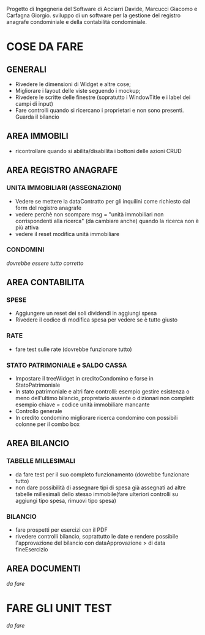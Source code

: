 Progetto di Ingegneria del Software di Acciarri Davide, Marcucci Giacomo e Carfagna Giorgio.
sviluppo di un software per la gestione del registro anagrafe condominiale e della contabilità condominiale.

# COSE DA FARE
## GENERALI
- Rivedere le dimensioni di Widget e altre cose;
- Migliorare i layout delle viste seguendo i mockup;
- Rivedere le scritte delle finestre (sopratutto i WindowTitle e i label dei campi di input)
- Fare controlli quando si ricercano i proprietari e non sono presenti. Guarda il bilancio

## AREA IMMOBILI
- ricontrollare quando si abilita/disabilita i bottoni delle azioni CRUD

## AREA REGISTRO ANAGRAFE

### UNITA IMMOBILIARI (ASSEGNAZIONI)

- Vedere se mettere la dataContratto per gli inquilini come richiesto dal form del registro anagrafe
- vedere perchè non scompare msg = "unità immobiliari non corrispondenti alla ricerca" (da cambiare anche) quando la ricerca non è più attiva
- vedere il reset modifica unità immobiliare

### CONDOMINI
*dovrebbe essere tutto corretto*

## AREA CONTABILITA

### SPESE
- Aggiungere un reset dei soli dividendi in aggiungi spesa
- Rivedere il codice di modifica spesa per vedere se è tutto giusto

### RATE
- fare test sulle rate (dovrebbe funzionare tutto)

### STATO PATRIMONIALE e SALDO CASSA

- Impostare il treeWidget in creditoCondomino e forse in StatoPatrimoniale
- In stato patrimoniale e altri fare controlli: esempio gestire esistenza o meno dell'ultimo bilancio, propretario assente o dizionari non completi: esempio chiave = codice unità immobiliare mancante
- Controllo generale
- In credito condomino migliorare ricerca condomino con possibili colonne per il combo box
## AREA BILANCIO

### TABELLE MILLESIMALI
- da fare test per il suo completo funzionamento (dovrebbe funzionare tutto)
- non dare possibilità di assegnare tipi di spesa già assegnati ad altre tabelle millesimali dello stesso immobile(fare ulteriori controlli su aggiungi tipo spesa, rimuovi tipo spesa)

### BILANCIO

- fare prospetti per esercizi con il PDF
- rivedere controlli bilancio, soprattutto le date e rendere possibile l'approvazione del bilancio con dataApprovazione > di data fineEsercizio

## AREA DOCUMENTI

*da fare*

# FARE GLI UNIT TEST

*da fare*